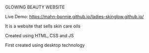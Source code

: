 GLOWING BEAUTY WEBSITE

Live Demo: https://mahn-bonnie.github.io/ladies-skinglow.github.io/

It is a website that sells skin care oils

Created using HTML, CSS and JS

First created using desktop technology
